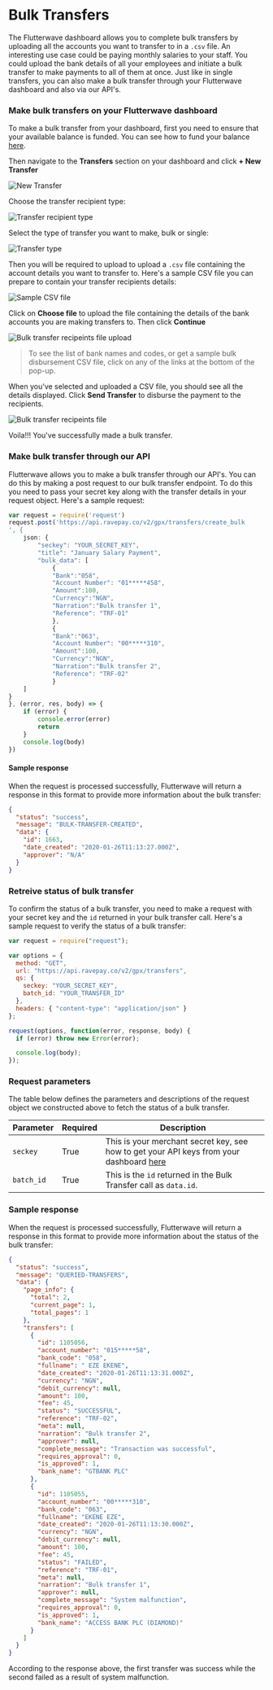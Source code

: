 # Bulk Transfers

The Flutterwave dashboard allows you to complete bulk transfers by uploading all the accounts you want to transfer to in a `.csv` file. An interesting use case could be paying monthly salaries to your staff. You could upload the bank details of all your employees and initiate a bulk transfer to make payments to all of them at once. Just like in single transfers, you can also make a bulk transfer through your Flutterwave dashboard and also via our API's.

### Make bulk transfers on your Flutterwave dashboard

To make a bulk transfer from your dashboard, first you need to ensure that your available balance is funded. You can see how to fund your balance [here](https://support.flutterwave.com/en/articles/3632728-top-up-your-available-balance).

Then navigate to the **Transfers** section on your dashboard and click **+ New Transfer**

![New Transfer](https://res.cloudinary.com/kennyy/image/upload/v1579774158/new-transfer_jiti6i.png)

Choose the transfer recipient type:

![Transfer recipient type](https://res.cloudinary.com/kennyy/image/upload/v1579774532/transfer-type_lcf92h.png)

Select the type of transfer you want to make, bulk or single:

![Transfer type](https://res.cloudinary.com/kennyy/image/upload/v1580034634/bulk-transfer-type_iusyou.png)

Then you will be required to upload to upload a `.csv` file containing the account details you want to transfer to. Here's a sample CSV file you can prepare to contain your transfer recipients details:

![Sample CSV file](https://res.cloudinary.com/kennyy/image/upload/v1580035574/make_bulk_transfers_i0nak0.png)

Click on **Choose file** to upload the file containing the details of the bank accounts you are making transfers to. Then click **Continue**

![Bulk transfer recipeints file upload](https://res.cloudinary.com/kennyy/image/upload/v1579777061/bulk_transfer_ibn1oh.png)

> To see the list of bank names and codes, or get a sample bulk disbursement CSV file, click on any of the links at the bottom of the pop-up.

When you've selected and uploaded a CSV file, you should see all the details displayed. Click **Send Transfer** to disburse the payment to the recipients.

![Bulk transfer recipeints file](https://res.cloudinary.com/kennyy/image/upload/v1580035823/bulk_transfer_data_tq9rae.png)

Voila!!! You've successfully made a bulk transfer.

### Make bulk transfer through our API

Flutterwave allows you to make a bulk transfer through our API's. You can do this by making a post request to our bulk transfer endpoint. To do this you need to pass your secret key along with the transfer details in your request object. Here's a sample request:

```javascript
var request = require('request')
request.post('https://api.ravepay.co/v2/gpx/transfers/create_bulk
', {
    json: {
        "seckey": "YOUR_SECRET_KEY",
        "title": "January Salary Payment",
        "bulk_data": [
	        {
	        "Bank":"058",
	        "Account Number": "01*****458",
	        "Amount":100,
	        "Currency":"NGN",
	        "Narration":"Bulk transfer 1",
	        "Reference": "TRF-01"
	    	},
	    	{
	        "Bank":"063",
	        "Account Number": "00*****310",
	        "Amount":100,
	        "Currency":"NGN",
	        "Narration":"Bulk transfer 2",
	        "Reference": "TRF-02"
	    	}
    ]
}
}, (error, res, body) => {
    if (error) {
        console.error(error)
        return
    }
    console.log(body)
})
```

#### Sample response

When the request is processed successfully, Flutterwave will return a response in this format to provide more information about the bulk transfer:

```json
{
  "status": "success",
  "message": "BULK-TRANSFER-CREATED",
  "data": {
    "id": 1663,
    "date_created": "2020-01-26T11:13:27.000Z",
    "approver": "N/A"
  }
}
```

### Retreive status of bulk transfer

To confirm the status of a bulk transfer, you need to make a request with your secret key and the `id` returned in your bulk transfer call. Here's a sample request to verify the status of a bulk transfer:

```javascript
var request = require("request");

var options = {
  method: "GET",
  url: "https://api.ravepay.co/v2/gpx/transfers",
  qs: {
    seckey: "YOUR_SECRET_KEY",
    batch_id: "YOUR_TRANSFER_ID"
  },
  headers: { "content-type": "application/json" }
};

request(options, function(error, response, body) {
  if (error) throw new Error(error);

  console.log(body);
});
```

### Request parameters

The table below defines the parameters and descriptions of the request object we constructed above to fetch the status of a bulk transfer.

| Parameter  | Required | Description                                                                                                                                       |
| ---------- | -------- | ------------------------------------------------------------------------------------------------------------------------------------------------- |
| `seckey`   | True     | This is your merchant secret key, see how to get your API keys from your dashboard [here](https://developer.flutterwave.com/reference#api-keys-1) |
| `batch_id` | True     | This is the `id` returned in the Bulk Transfer call as `data.id`.                                                                                 |

### Sample response

When the request is processed successfully, Flutterwave will return a response in this format to provide more information about the status of the bulk transfer:

```json
{
  "status": "success",
  "message": "QUERIED-TRANSFERS",
  "data": {
    "page_info": {
      "total": 2,
      "current_page": 1,
      "total_pages": 1
    },
    "transfers": [
      {
        "id": 1105056,
        "account_number": "015*****58",
        "bank_code": "058",
        "fullname": " EZE EKENE",
        "date_created": "2020-01-26T11:13:31.000Z",
        "currency": "NGN",
        "debit_currency": null,
        "amount": 100,
        "fee": 45,
        "status": "SUCCESSFUL",
        "reference": "TRF-02",
        "meta": null,
        "narration": "Bulk transfer 2",
        "approver": null,
        "complete_message": "Transaction was successful",
        "requires_approval": 0,
        "is_approved": 1,
        "bank_name": "GTBANK PLC"
      },
      {
        "id": 1105055,
        "account_number": "00*****310",
        "bank_code": "063",
        "fullname": "EKENE EZE",
        "date_created": "2020-01-26T11:13:30.000Z",
        "currency": "NGN",
        "debit_currency": null,
        "amount": 100,
        "fee": 45,
        "status": "FAILED",
        "reference": "TRF-01",
        "meta": null,
        "narration": "Bulk transfer 1",
        "approver": null,
        "complete_message": "System malfunction",
        "requires_approval": 0,
        "is_approved": 1,
        "bank_name": "ACCESS BANK PLC (DIAMOND)"
      }
    ]
  }
}
```

According to the response above, the first transfer was success while the second failed as a result of system malfunction.

